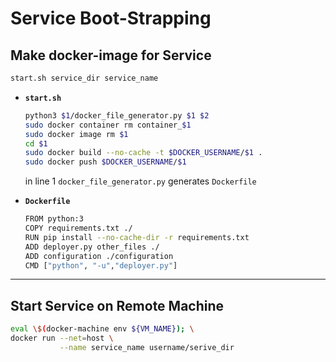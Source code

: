 # Service Boot-Strapping

## Make docker-image for Service

```bash
start.sh service_dir service_name
```

- **`start.sh`**
    
    ```bash
    python3 $1/docker_file_generator.py $1 $2
    sudo docker container rm container_$1 
    sudo docker image rm $1
    cd $1
    sudo docker build --no-cache -t $DOCKER_USERNAME/$1 .
    sudo docker push $DOCKER_USERNAME/$1
    ```
    
    in line 1 `docker_file_generator.py` generates `Dockerfile`
    
- **`Dockerfile`**
    
    ```bash
    FROM python:3
    COPY requirements.txt ./
    RUN pip install --no-cache-dir -r requirements.txt
    ADD deployer.py other_files ./
    ADD configuration ./configuration 
    CMD ["python", "-u","deployer.py"]
    ```
    

---

## Start Service on Remote Machine

```bash
eval \$(docker-machine env ${VM_NAME}); \
docker run --net=host \
           --name service_name username/serive_dir
```